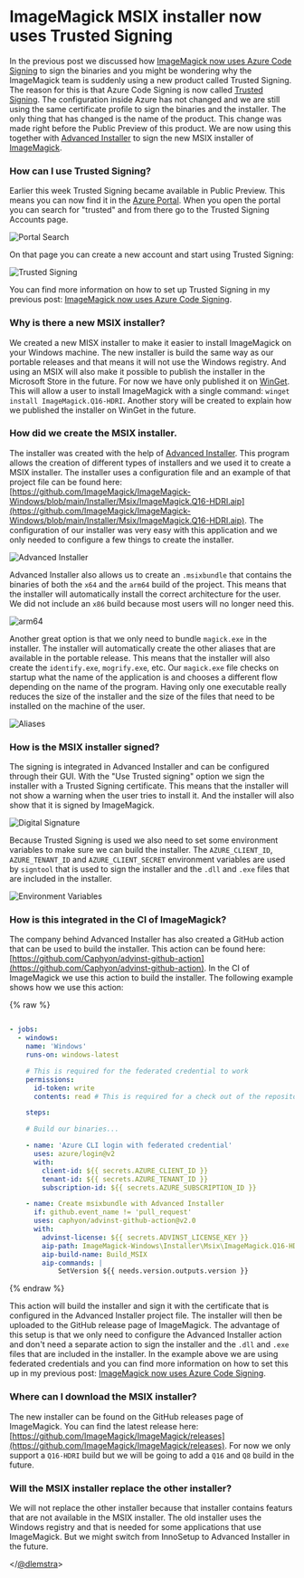 # ImageMagick MSIX installer now uses Trusted Signing

In the previous post we discussed how [ImageMagick now uses Azure Code Signing](https://dlemstra.github.io/github-stories/2023/imagemagick-now-uses-azure-code-signing/) to sign the binaries and you might be wondering why the ImageMagick team is suddenly using a new product called Trusted Signing. The reason for this is that Azure Code Signing is now called [Trusted Signing](https://learn.microsoft.com/en-us/azure/trusted-signing/). The configuration inside Azure has not changed and we are still using the same certificate profile to sign the binaries and the installer. The only thing that has changed is the name of the product. This change was made right before the Public Preview of this product. We are now using this together with [Advanced Installer](https://www.advancedinstaller.com/) to sign the new MSIX installer of [ImageMagick](https://imagemagick.org).

### How can I use Trusted Signing?

Earlier this week Trusted Signing became available in Public Preview. This means you can now find it in the [Azure Portal](https://portal.azure.com/). When you open the portal you can search for "trusted" and from there go to the Trusted Signing Accounts page.

![Portal Search](images/PortalSearch.png)

On that page you can create a new account and start using Trusted Signing:

![Trusted Signing](images/TrustedSigning.png)

You can find more information on how to set up Trusted Signing in my previous post: [ImageMagick now uses Azure Code Signing](https://dlemstra.github.io/github-stories/2023/imagemagick-now-uses-azure-code-signing/).

### Why is there a new MSIX installer?

We created a new MISX installer to make it easier to install ImageMagick on your Windows machine. The new installer is build the same way as our portable releases and that means it will not use the Windows registry. And using an MSIX will also make it possible to publish the installer in the Microsoft Store in the future. For now we have only published it on [WinGet](https://github.com/microsoft/winget-cli). This will allow a user to install ImageMagick with a single command: `winget install ImageMagick.Q16-HDRI`. Another story will be created to explain how we published the installer on WinGet in the future.

### How did we create the MSIX installer.

The installer was created with the help of [Advanced Installer](https://www.advancedinstaller.com/). This program allows the creation of different types of installers and we used it to create a MSIX installer. The installer uses a configuration file and an example of that project file can be found here: [https://github.com/ImageMagick/ImageMagick-Windows/blob/main/Installer/Msix/ImageMagick.Q16-HDRI.aip](https://github.com/ImageMagick/ImageMagick-Windows/blob/main/Installer/Msix/ImageMagick.Q16-HDRI.aip). The configuration of our installer was very easy with this application and we only needed to configure a few things to create the installer.

![Advanced Installer](images/AdvancedInstaller.png)

Advanced Installer also allows us to create an `.msixbundle` that contains the binaries of both the `x64` and the `arm64` build of the project. This means that the installer will automatically install the correct architecture for the user. We did not include an `x86` build because most users will no longer need this.

![arm64](images/arm64.png)

Another great option is that we only need to bundle `magick.exe` in the installer. The installer will automatically create the other aliases that are available in the portable release. This means that the installer will also create the `identify.exe`, `mogrify.exe`, etc. Our `magick.exe` file checks on startup what the name of the application is and chooses a different flow depending on the name of the program. Having only one executable really reduces the size of the installer and the size of the files that need to be installed on the machine of the user.

![Aliases](images/Aliases.png)

### How is the MSIX installer signed?

The signing is integrated in Advanced Installer and can be configured through their GUI. With the "Use Trusted signing" option we sign the installer with a Trusted Signing certificate. This means that the installer will not show a warning when the user tries to install it. And the installer will also show that it is signed by ImageMagick.

![Digital Signature](images/DigitalSignature.png)

Because Trusted Signing is used we also need to set some environment variables to make sure we can build the installer. The `AZURE_CLIENT_ID`, `AZURE_TENANT_ID` and `AZURE_CLIENT_SECRET` environment variables are used by `signtool` that is used to sign the installer and the `.dll` and `.exe` files that are included in the installer.

![Environment Variables](images/EnvironmentVariables.png)

### How is this integrated in the CI of ImageMagick?

The company behind Advanced Installer has also created a GitHub action that can be used to build the installer. This action can be found here: [https://github.com/Caphyon/advinst-github-action](https://github.com/Caphyon/advinst-github-action). In the CI of ImageMagick we use this action to build the installer. The following example shows how we use this action:

{% raw %}
```yaml

- jobs:
  - windows:
    name: 'Windows'
    runs-on: windows-latest

    # This is required for the federated credential to work
    permissions:
      id-token: write
      contents: read # This is required for a check out of the repository

    steps:

    # Build our binaries...

    - name: 'Azure CLI login with federated credential'
      uses: azure/login@v2
      with:
        client-id: ${{ secrets.AZURE_CLIENT_ID }}
        tenant-id: ${{ secrets.AZURE_TENANT_ID }}
        subscription-id: ${{ secrets.AZURE_SUBSCRIPTION_ID }}

    - name: Create msixbundle with Advanced Installer
      if: github.event_name != 'pull_request'
      uses: caphyon/advinst-github-action@v2.0
      with:
        advinst-license: ${{ secrets.ADVINST_LICENSE_KEY }}
        aip-path: ImageMagick-Windows\Installer\Msix\ImageMagick.Q16-HDRI.aip
        aip-build-name: Build_MSIX
        aip-commands: |
            SetVersion ${{ needs.version.outputs.version }}
```
{% endraw %}

This action will build the installer and sign it with the certificate that is configured in the Advanced Installer project file. The installer will then be uploaded to the GitHub release page of ImageMagick. The advantage of this setup is that we only need to configure the Advanced Installer action and don't need a separate action to sign the installer and the `.dll` and `.exe` files that are included in the installer. In the example above we are using federated credentials and you can find more information on how to set this up in my previous post: [ImageMagick now uses Azure Code Signing](https://dlemstra.github.io/github-stories/2023/imagemagick-now-uses-azure-code-signing/).

### Where can I download the MSIX installer?

The new installer can be found on the GitHub releases page of ImageMagick. You can find the latest release here: [https://github.com/ImageMagick/ImageMagick/releases](https://github.com/ImageMagick/ImageMagick/releases). For now we only support a `Q16-HDRI` build but we will be going to add a `Q16` and `Q8` build in the future. 

### Will the MSIX installer replace the other installer?

We will not replace the other installer because that installer contains featurs that are not available in the MSIX installer. The old installer uses the Windows registry and that is needed for some applications that use ImageMagick. But we might switch from InnoSetup to Advanced Installer in the future.

</[@dlemstra](https://github.com/dlemstra)>
